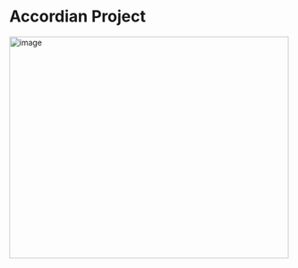 
# Accordian Project 

<img width="499" height="396" alt="image" src="https://github.com/user-attachments/assets/8d240df8-cde6-4a05-bd5e-04d35ca6f60d" />
